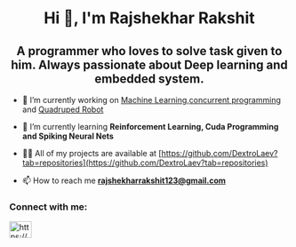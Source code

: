 <h1 align="center">Hi 👋, I'm Rajshekhar Rakshit</h1>
<h2 align="center">A programmer who loves to solve task given to him. Always passionate about Deep learning and embedded system.</h2>

- 🔭 I’m currently working on [Machine Learning](https://github.com/DextroLaev/ML-with-TF-2),[concurrent programming](https://github.com/DextroLaev/Concurrent-Programming) and [Quadruped Robot](https://github.com/TheUnsolvedDev/Spider-Bot)

- 🌱 I’m currently learning **Reinforcement Learning, Cuda Programming and Spiking Neural Nets**

- 👨‍💻 All of my projects are available at [https://github.com/DextroLaev?tab=repositories](https://github.com/DextroLaev?tab=repositories)

- 📫 How to reach me **rajshekharrakshit123@gmail.com**

<h3 align="left">Connect with me:</h3>
<p align="left">
<!-- <a href="https://dev.to/dextrolaev" target="blank"><img align="center" src="https://cdn.jsdelivr.net/npm/simple-icons@3.0.1/icons/dev-dot-to.svg" alt="dextrolaev" height="30" width="40" /></a> -->
<a href="https://linkedin.com/in/https://www.linkedin.com/in/rajshekhar-r-157277141/" target="blank"><img align="center" src="https://raw.githubusercontent.com/rahuldkjain/github-profile-readme-generator/master/src/images/icons/Social/linked-in-alt.svg" alt="https://www.linkedin.com/in/rajshekhar-r-157277141/" height="30" width="40" /></a>
